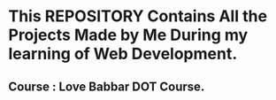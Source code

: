 # This REPOSITORY Contains All the Projects Made by Me During my learning of Web Development.

## Course : Love Babbar DOT Course. 
